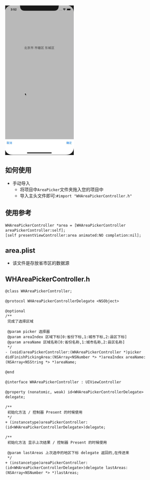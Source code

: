 ![AreaPicker.gif](https://github.com/wanghui9309/AreaPicker/blob/master/AreaPicker/Supporting%20Files/AreaPicker.gif)

## 如何使用
* 手动导入
    * 将项目中`AreaPicker`文件夹拖入您的项目中
    * 导入主头文件即可:`#import "WHAreaPickerController.h"`

## 使用参考
```oc
WHAreaPickerController *area = [WHAreaPickerController areaPickerController:self];
[self presentViewController:area animated:NO completion:nil];
```

## area.plist
* 该文件是存放省市区的数据源

## WHAreaPickerController.h
```oc
@class WHAreaPickerController;

@protocol WHAreaPickerControllerDelegate <NSObject>

@optional
/**
 完成了选择区域

 @param picker 选择器
 @param areaIndex 区域下标[0:省份下标,1:城市下标,2:县区下标]
 @param areaName 区域名称[0:省份名称,1:城市名称,2:县区名称]
 */
- (void)areaPickerController:(WHAreaPickerController *)picker didFinishPickingArea:(NSArray<NSNumber *> *)areaIndex areaName:(NSArray<NSString *> *)areaName;

@end

@interface WHAreaPickerController : UIViewController

@property (nonatomic, weak) id<WHAreaPickerControllerDelegate> delegate;

/**
 初始化方法 / 控制器 Present 的时候使用
 */
+ (instancetype)areaPickerController:(id<WHAreaPickerControllerDelegate>)delegate;

/**
 初始化方法 显示上次结果 / 控制器 Present 的时候使用
 
 @param lastAreas 上次选中的地区下标 delegate 返回的,在传进来
 */
+ (instancetype)areaPickerController:(id<WHAreaPickerControllerDelegate>)delegate lastAreas:(NSArray<NSNumber *> *)lastAreas;
```
